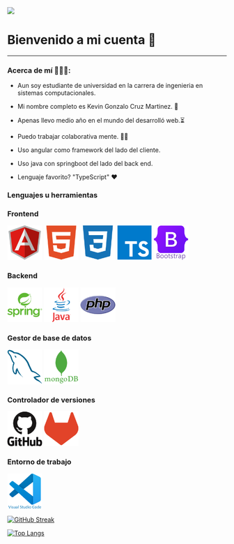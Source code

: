 <div id="header" aling="center">
    <img src="https://media.giphy.com/media/QuIxFwQo0RMT1tASlV/giphy.gif" width="200"/>
    <h1>Bienvenido a mi cuenta 👋 </h1>
</div>

---
### Acerca de mí 🧑🏽‍💻:
- Aun soy estudiante de universidad en la carrera de ingenieria en sistemas computacionales. 

- Mi nombre completo es Kevin Gonzalo Cruz Martinez. 👔

- Apenas llevo medio año en el mundo del desarrolló web.⏳

- Puedo trabajar colaborativa mente. 🤝🏾

- Uso angular como framework del lado del cliente. 

- Uso java con springboot del lado del back end.

- Lenguaje favorito? "TypeScript" ❤️


<div id="Lista_de_lenguajes" aling="left">
    <h3>Lenguajes u herramientas</h3>
    <div> 
        <h3>Frontend</h3>
        <img src="https://github.com/devicons/devicon/blob/master/icons/angularjs/angularjs-original.svg" title="ANGULAR" alt="ANGULAR" width="80" height="80">
        <img src="https://github.com/devicons/devicon/blob/master/icons/html5/html5-plain.svg" title="HTML5" alt="HTML5" width="80" height="80">
        <img src="https://github.com/devicons/devicon/blob/master/icons/css3/css3-plain.svg" title="CSS" alt="CSS" width="80" height="80">
        <img src="https://github.com/devicons/devicon/blob/master/icons/typescript/typescript-plain.svg" title="TYPESCRIPT" alt="TYPESCRIPT" width="80" height="80">
        <img src="https://github.com/devicons/devicon/blob/master/icons/bootstrap/bootstrap-original-wordmark.svg" title="BOOTSTRAP" alt="BOOTSTRAP" width="80" height="80">
        <br>
        <h3>Backend</h3>
        <img src="https://github.com/devicons/devicon/blob/master/icons/spring/spring-original-wordmark.svg" title="SPRING" alt="SPRING" width="80" height="80">
        <img src="https://github.com/devicons/devicon/blob/master/icons/java/java-original-wordmark.svg" title="JAVA" alt="JAVA" width="80" height="80">
        <img src="https://github.com/devicons/devicon/blob/master/icons/php/php-original.svg" title="vsc" alt="vsc" width="80" height="80">
        <br>
        <h3>Gestor de base de datos</h3>
        <img src="https://github.com/devicons/devicon/blob/master/icons/mysql/mysql-plain.svg" title="vsc" alt="vsc" width="80" height="80">
        <img src="https://github.com/devicons/devicon/blob/master/icons/mongodb/mongodb-plain-wordmark.svg" title="vsc" alt="vsc" width="80" height="80">
        <br>
        <h3>Controlador de versiones</h3>
        <img src="https://github.com/devicons/devicon/blob/master/icons/github/github-original-wordmark.svg" title="GITHUB" alt="GITHUB" width="80" height="80">
        <img src="https://github.com/devicons/devicon/blob/master/icons/gitlab/gitlab-plain.svg" title="GITHUB" alt="GITHUB" width="80" height="80">
        <br>
        <h3>Entorno de trabajo</h3>
        <img src="https://github.com/devicons/devicon/blob/master/icons/vscode/vscode-original-wordmark.svg" title="vsc" alt="vsc" width="80" height="80">
    </div>
</div>

[![GitHub Streak](http://github-readme-streak-stats.herokuapp.com?user=Kevin%20Gonzalo&theme=radical&date_format=j%20M%5B%20Y%5D&mode=weekly)](https://git.io/streak-stats)

[![Top Langs](https://github-readme-stats.vercel.app/api/top-langs/?username=kevin0910)](https://github.com/anuraghazra/github-readme-stats)
